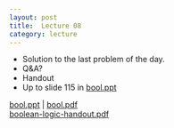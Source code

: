 ```yaml
---
layout: post
title:  Lecture 08
category: lecture
---
```


* Solution to the last problem of the day.
* Q&A?
* Handout
* Up to slide 115 in [bool.ppt][bool-slides]

[bool.ppt][bool-slides] | [bool.pdf][bool-pdf]  
[boolean-logic-handout.pdf][boolean-logic-handout]

[bool-slides]: {{site.base}}/slides/bool.ppt
[bool-pdf]: {{site.base}}/slides/pdf/bool.pdf
[boolean-logic-handout]: {{site.base}}/slides/pdf/boolean-logic-handout.pdf
